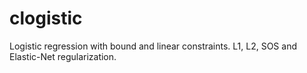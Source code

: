 # clogistic
Logistic regression with bound and linear constraints. L1, L2, SOS and Elastic-Net regularization.
